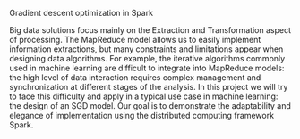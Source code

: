 Gradient descent optimization in Spark

Big data solutions focus mainly on the Extraction and Transformation aspect of processing. The MapReduce model allows us to easily implement information extractions, but many constraints and limitations appear when designing data algorithms.
For example, the iterative algorithms commonly used in machine learning are difficult to integrate into MapReduce models: the high level of data interaction requires complex management and synchronization at different stages of the analysis.
In this project we will try to face this difficulty and apply in a typical use case in machine learning: the design of an SGD model. Our goal is to demonstrate the adaptability and elegance of implementation using the distributed computing framework Spark.
